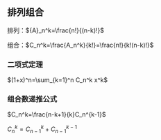 ## 排列组合

排列：${A}_n^k=\frac{n!}{(n-k)!}$

组合：$C_n^k=\frac{A_n^k}{k!}=\frac{n!}{k!(n-k)!}$

### 二项式定理

$(1+x)^n=\sum_{k=1}^n C_n^k x^k$

### 组合数递推公式

$C_n^k=\frac{n-k+1}{k}C_n^{k-1}$

$C_n^k=C_{n-1}^k+C_{n-1}^{k-1}$